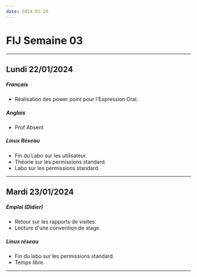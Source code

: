 ```yaml
---
date: 2024-01-20
---
```

# FIJ Semaine 03

---
## Lundi 22/01/2024
##### Français
- Réalisation des power point pour l'Expression Oral.
##### Anglais
- Prof Absent
##### Linux Réseau
- Fin du Labo sur les utilisateur.
- Théorie sur les permissions standard.
- Labo sur les permissions standard.
- ---
## Mardi 23/01/2024
##### Emploi (Didier)
- Retour sur les rapports de visites. 
- Lecture d'une convention de stage.
##### Linux réseau
- Fin du labo sur les permissions standard.
- Temps libre. 

---
